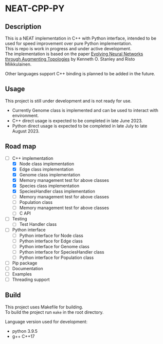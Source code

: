 # NEAT-CPP-PY

## Description

This is a NEAT implementation in C++ with Python interface, intended to be used for speed improvement over pure Python implementation.  
This is repo is work in progress and under active development.  
The implementation is based on the paper [Evolving Neural Networks through Augmenting Topologies](http://nn.cs.utexas.edu/downloads/papers/stanley.ec02.pdf) by Kenneth O. Stanley and Risto Miikkulainen.  

Other languages support C++ binding is planned to be added in the future.

## Usage

This project is still under development and is not ready for use.  

- Currently Genome class is implemented and can be used to interact with environment.
- C++ direct usage is expected to be completed in late June 2023.
- Python direct usage is expected to be completed in late July to late August 2023.

## Road map

- [ ] C++ implementation
  - [x] Node class implementation
  - [x] Edge class implementation
  - [x] Genome class implementation
  - [x] Memory management test for above classes
  - [x] Species class implementation
  - [x] SpeciesHandler class implementation
  - [ ] Memory management test for above classes
  - [ ] Population class
  - [ ] Memory management test for above classes
  - [ ] C API
- [ ] Testing
  - [ ] Test Handler class
- [ ] Python interface
  - [ ] Python interface for Node class
  - [ ] Python interface for Edge class
  - [ ] Python interface for Genome class
  - [ ] Python interface for SpeciesHandler class
  - [ ] Python interface for Population class
- [ ] Pip package
- [ ] Documentation
- [ ] Examples
- [ ] Threading support

## Build

This project uses Makefile for building.  
To build the project run `make` in the root directory.

Language version used for development:

- python 3.9.5  
- g++ C++17
